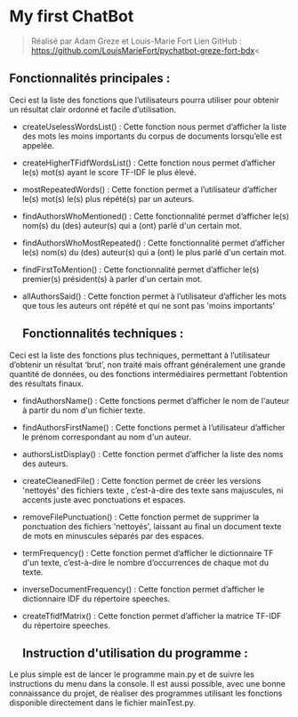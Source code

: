 # My first ChatBot
>Réalisé par Adam Greze et Louis-Marie Fort
Lien GitHub : https://github.com/LouisMarieFort/pychatbot-greze-fort-bdx<



  ## Fonctionnalités principales :
  
Ceci est la liste des fonctions que l’utilisateurs pourra utiliser pour obtenir un résultat clair ordonné et facile d’utilisation.

* createUselessWordsList() : Cette fonction nous permet d’afficher la liste des mots les moins importants du corpus de documents lorsqu’elle est appelée.

* createHigherTFidfWordsList() : Cette fonction nous permet d’afficher le(s) mot(s) ayant le score TF-IDF le plus élevé.

* mostRepeatedWords() : Cette fonction permet a l’utilisateur d’afficher le(s) mot(s) le(s) plus répété(s) par un auteurs.

* findAuthorsWhoMentioned() : Cette fonctionnalité permet d’afficher le(s) nom(s) du (des) auteur(s) qui a (ont) parlé d'un certain mot.

* findAuthorsWhoMostRepeated() : Cette fonctionnalité permet d’afficher le(s) nom(s) du (des) auteur(s) qui a (ont) le plus parlé d'un certain mot.

* findFirstToMention() : Cette fonctionnalité permet d’afficher le(s) premier(s) président(s) à parler d'un certain mot.

* allAuthorsSaid() : Cette fonction permet à l’utilisateur d’afficher les mots que tous les auteurs ont répété et qui ne sont pas 'moins importants'



  ## Fonctionnalités techniques :

Ceci est la liste des fonctions plus techniques, permettant à l’utilisateur d’obtenir un résultat ‘brut’, non traité mais offrant généralement une grande quantité de données, ou des fonctions intermédiaires permettant l’obtention des résultats finaux.

* findAuthorsName() : Cette fonctions permet d’afficher le nom de l'auteur à partir du nom d'un fichier texte.

* findAuthorsFirstName() : Cette fonctions permet à l’utilisateur d’afficher le prénom correspondant au nom d'un auteur.

* authorsListDisplay() : Cette fonction permet d’afficher la liste des noms des auteurs.

* createCleanedFile() : Cette fonction permet de créer les versions 'nettoyés' des fichiers texte , c’est-à-dire des texte sans majuscules, ni accents juste avec ponctuations et espaces.

* removeFilePunctuation() : Cette fonction permet de supprimer la ponctuation des fichiers 'nettoyés', laissant au final un document texte de mots en minuscules séparés par des espaces.

* termFrequency() : Cette fonction permet d’afficher le dictionnaire TF d'un texte, c’est-à-dire le nombre d’occurrences de chaque mot du texte.

* inverseDocumentFrequency() : Cette fonction permet d’afficher le dictionnaire IDF du répertoire speeches.

* createTfidfMatrix() : Cette fonction permet d’afficher la matrice TF-IDF du répertoire speeches.



  ## Instruction d'utilisation du programme :

Le plus simple est de lancer le programme main.py et de suivre les instructions du menu dans la console.
Il est aussi possible, avec une bonne connaissance du projet, de réaliser des programmes utilisant les fonctions disponible directement dans le fichier mainTest.py.


